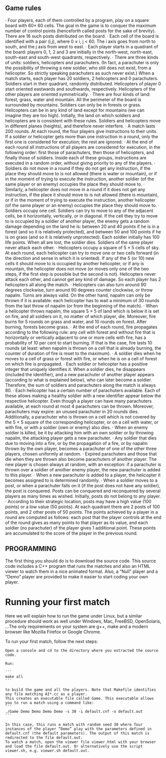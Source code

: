 ## Game rules

· Four players, each of them controlled by a program, play on a square board with 60× 60 cells. The goal in the game is to conquer the maximum number of control points (henceforth called posts for the sake of brevity). There are 16 such posts distributed on the board.
· Each cell of the board is identified with a pair (i,j), where 0 ≤ i, j < 60. The i axis goes from north to south, and the j axis from west to east.
· Each player starts in a quadrant of the board: players 0, 1, 2 and 3 are initially in the north-west, north-east, south-east and south-west quadrants, respectively.
· There are three kinds of units: soldiers, helicopters and parachuters. (In fact, a parachuter is only the possibility of throwing a new soldier, who still does not exist, from a helicopter. So strictly speaking parachuters as such never exist.) When a match starts, each player has 20 soldiers, 2 helicopters and 0 parachuters. Soldiers start in their quadrant, randomly distributed. Helicopters of player 0 start oriented eastwards and southwards, respectively. Helicopters of the other players are oriented symmetrically.
· There are four kinds of land: forest, grass, water and mountain. All the perimeter of the board is surrounded by mountains. Soldiers can only be in forests or grass. Helicopters can be in any kind of land except for mountains (we can imagine they are too high). Initially, the land on which soldiers and helicopters are is consistent with these rules. Soldiers and helicopters move in different planes (heights), and therefore never interfere.
· A match lasts 200 rounds. At each round, the four players give instructions to their units. If a soldier or helicopter gets more than one instruction in a round, only the first one is considered for execution; the rest are ignored.
· At the end of each round all instructions of all players are considered for execution, in the following order: first those of parachuters, then those of helicopters, and finally those of soldiers. Inside each of these groups, instructions are executed in a random order, without giving priority to any of the players.
· Soldiers do not move in a round if they do not get any instruction, if the place they should move to is not allowed (there is water or mountain), or if in the moment of trying to execute the instruction, another soldier (of the same player or an enemy) occupies the place they should move to.
· Similarly, a helicopter does not move in a round if it does not get any instruction, if the place it should move to is not allowed (there is mountain), or if in the moment of trying to execute the instruction, another helicopter (of the same player or an enemy) occupies the place they should move to.
· Soldiers occupy one cell. Soldiers can try to move to any of the adjacent cells, be it horizontally, vertically, or in diagonal. If the cell they try to move to is occupied by a soldier of another player, the enemy gets a random damage depending on the land he is: between 20 and 40 points if he is in a forest (and so it is relatively protected), and between 50 and 100 points if he is on grass (and so it is relatively unprotected). Each soldier initially has 100 life points. When all are lost, the soldier dies. Soldiers of the same player never attack each other.
· Helicopters occupy a square of 5 × 5 cells of sky. At each round, each helicopter can try to move one or two cells forward (in the direction and sense in which it is oriented). If any of the 5 (or 10) new cells it should move to is occupied by another helicopter, or if any is mountain, the helicopter does not move (or moves only one of the two steps, if the first step is possible but the second is not). Helicopters never attack each other, and cannot get any kind of damage. So each player has 2 helicopters all along the match.
· Helicopters can also turn around 90 degrees clockwise, turn around 90 degrees counter clockwise, or throw napalm. Turns are always valid. On the other hand, napalm can only be thrown if it is available: each helicopter has to wait a minimum of 30 rounds from the last throw of napalm (or from the beginning of the match).
· When a helicopter throws napalm, the square 5 × 5 of land which is below it is set on fire, and all soldiers on it, no matter of which player, die. Moreover, fire burns for 5 rounds on grass and water, and 10 rounds on forest. After burning, forests become grass.
· At the end of each round, fire propagates according to the following rule: any cell with forest and without fire that is horizontally or vertically adjacent to one or more cells with fire, has a probability of 10 per cent to start burning. If that is the case, fire lasts 10 rounds (at least: when napalm is thrown on a cell that is already burning, the counter of duration of fire is reset to the maximum).
· A soldier dies when he moves to a cell of grass or forest with fire, or when he is on a cell of forest on which fire is propagated.
· Each soldier or helicopter has a positive integer that uniquely identifies it. When a soldier dies, he disappears (included the identifier), and a new parachuter of another player appears (according to what is explained below), who can later become a soldier. Therefore, the sum of soldiers and parachuters along the match is always 80.
· Each helicopter has a certain number of parachuters available. Each of these allows making a healthy soldier with a new identifier appear below the respective helicopter. Even though a player can have many parachuters available, at each round at most 4 parachuters can be thrown. Moreover, parachuters may expire: an unused parachuter in 20 rounds dies. Additionally, a parachuter who is thrown on a cell which is not covered by the 5 × 5 square of the corresponding helicopter, or on a cell with water, or with fire, or with a soldier (own or enemy) also dies.
· When an enemy soldier is killed, be it by attacking him with an own soldier or by throwing napalm, the attacking player gets a new parachuter.
· Any soldier that dies due to moving into a fire, or by the propagation of a fire, or by napalm thrown by the own player, becomes a parachuter of one of the other three players, chosen uniformly at random.
· Expired parachuters and those that die when they are thrown also become parachuters of another player. The new player is chosen always at random, with an exception: if a parachuter is thrown over a soldier of another enemy player, the new parachuter is added to this player.
· When a new parachuter is added to a player, the helicopter it becomes assigned to is determined randomly.
· When a soldier moves to a post, or when a parachuter falls on it (if the post does not have any soldier), the post is conquered. Posts can be conquered and reconquered by several players as many times as wished. Initially, posts do not belong to any player.
· According to their strategic location, posts may have a high value (100 points) or a low value (50 points). At each quadrant there are 2 posts of 100 points, and 2 other posts of 50 points. The points achieved by a player in a round are computed as follows: each post that the player controls at the end of the round gives as many points to that player as its value, and each soldier (no parachuter) of the player gives 1 additional point. These points are accumulated to the score of the player in the previous round.

## PROGRAMMING

The first thing you should do is to download the source code. This source code includes a C++ program that runs the matches and also an HTML viewer to watch them in a nice animated format. Also, a “Null” player and a “Demo” player are provided to make it easier to start coding your own player.

# Running your first match

Here we will explain how to run the game under Linux, but a similar procedure should work as well under Windows, Mac, FreeBSD, OpenSolaris, …The only requirements on your system are g++, make and a modern browser like Mozilla Firefox or Google Chrome.

To run your first match, follow the next steps:

    Open a console and cd to the directory where you extracted the source code.

    Run:
    
    ```
    make all
    ```

    to build the game and all the players. Note that Makefile identifies any file matching AI*.cc as a player.
    This creates an executable file called Game. This executable allows you to run a match using a command like:
    ```
    ./Game Demo Demo Demo Demo -s 30 -i default.cnf -o default.out
    ```

    In this case, this runs a match with random seed 30 where four instances of the player “Demo” play with the parameters defined in default.cnf (the default parameters). The output of this match is redirected to the file default.out.
    To watch a match, open the viewer file viewer.html with your browser and load the file default.out. Or alternatively use the script viewer.sh, e.g. viewer.sh default.out.



